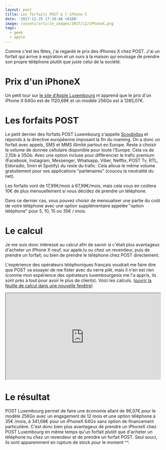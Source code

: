 ```yaml
---
layout: post
title: Les forfaits POST & l'iPhone X
date: '2017-12-25 17:39:48 +0100'
image: /assets/article_images/2017/12/iPhoneX.png
tags:
  - geek
  - apple
---
```


Comme c'est les fêtes, j'ai regardé le prix des iPhones X chez POST. J'ai un forfait qui arrive à expiration et un ours à la maison qui envisage de prendre son propre téléphone plutôt que juste celui de la société.

# Prix d'un iPhoneX

Un petit tour sur [le site d'Apple Luxembourg](http://apple.lu) m'apprend que le prix d'un iPhone X 64Go est de 1120,68€ et un modèle 256Go est à 1285,07€.

# Les forfaits POST

Le petit dernier des forfaits POST Luxembourg s'appelle [Scoubidou](http://www.post.lu/particuliers/mobile/scoubido#/) et réponds à la directive européenne imposant la fin du roaming. On a donc un forfait avec appels, SMS et MMS illimité partout en Europe. Reste à choisir le volume de donnée cellulaire disponible pour toute l'Europe. Cela va de 2,1Gb à 35Gb. Avec une option incluse pour différencier le trafic premium (Facebook, Instagram, Messenger, Whatsapp, Viber, Netflix, POST Tv, RTL, Eldoradio, 5min et Spotify) du reste du trafic. Cela alloue le même volume gratuitement pour ses applications "partenaires" (coucou la neutralité du net).

Les forfaits vont de 17,99€/mois à 67,99€/mois, mais cela vous en coûtera 10€ de plus mensuellement si vous décidez de prendre un téléphone.

Dans ce dernier cas, vous pouvez choisir de mensualiser une partie du coût de votre téléphone avec une option supplémentaire appelée "option téléphone" pour 5, 10, 15 ou 35€ / mois.

# Le calcul

Je me suis donc intéressé au calcul afin de savoir si c'était plus avantageux d'acheter un iPhone X neuf, sur apple.lu ou chez un revendeur, puis de prendre un forfait; ou bien de prendre le téléphone chez POST directement.

L'expérience des opérateurs téléphoniques français voudrait me faire dire que POST va essayer de me fister avec du verre pilé, mais il n'en est rien (comme mon expérience des opérateurs luxembourgeois me l'a appris, ils sont près à tout pour avoir le plus de clients). Voici les calculs. ([ouvrir la feuille de calcul dans une nouvelle fenêtre](https://docs.google.com/spreadsheets/d/e/2PACX-1vR3mRKXFf2OLCTIGAEokJ7Y-c6JdUZCa3t1H0_0hTp94EwyxI53PLJa2wX0tSnNIG8VHwRl9eCP3tNm/pubhtml?gid=0&single=true))

<style>.embed-container { position: relative; padding-bottom: 56.25%; height: 0; overflow: hidden; max-width: 100%; } .embed-container iframe, .embed-container object, .embed-container embed { position: absolute; top: 0; left: 0; width: 100%; height: 100%; }</style>

<div class="embed-container">
  <iframe src="https://docs.google.com/spreadsheets/d/e/2PACX-1vR3mRKXFf2OLCTIGAEokJ7Y-c6JdUZCa3t1H0_0hTp94EwyxI53PLJa2wX0tSnNIG8VHwRl9eCP3tNm/pubhtml?gid=0&amp;single=true&amp;widget=true&amp;headers=false">
</iframe>
</div>

# Le résultat

POST Luxembourg permet de faire une économie allant de 96,07€ pour le modèle 256Go avec un engagement de 12 mois et une option téléphone à 35€ /mois, à 341,68€ pour un iPhoneX 64Go sans option de financement particulière. C'est donc bien plus avantageux de prendre un iPhoneX chez POST Luxembourg en même temps qu'un forfait plutôt que d'acheter un téléphone nu chez un revendeur et de prendre un forfait POST. Seul souci, ils sont apparemment en rupture de stock pour le moment ^^.
